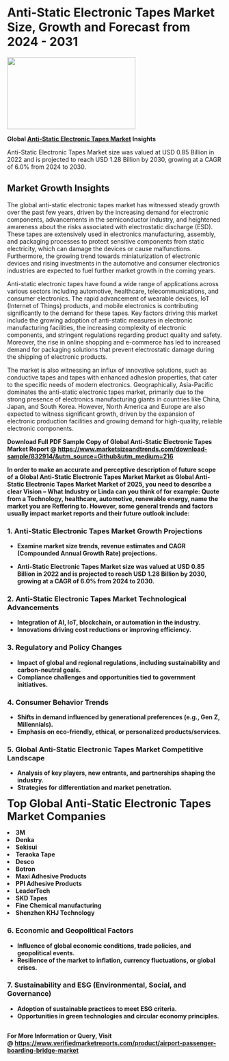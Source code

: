 <H1>Anti-Static Electronic Tapes Market Size, Growth and Forecast from 2024 - 2031</H1><img class="aligncenter size-medium wp-image-584254" src="https://thirdeyenews.in/wp-content/uploads/2024/09/Global-Market-Research-300x168.jpeg" alt="" width="300" height="168" /><p><strong>Global&nbsp;<a href="https://www.marketsizeandtrends.com/download-sample/832914/&amp;utm_source=Github&utm_medium=216">Anti-Static Electronic Tapes Market</a> Insights</strong></p><p>Anti-Static Electronic Tapes Market size was valued at USD 0.85 Billion in 2022 and is projected to reach USD 1.28 Billion by 2030, growing at a CAGR of 6.0% from 2024 to 2030.</p><p><h2>Market Growth Insights</h2> <p>The global anti-static electronic tapes market has witnessed steady growth over the past few years, driven by the increasing demand for electronic components, advancements in the semiconductor industry, and heightened awareness about the risks associated with electrostatic discharge (ESD). These tapes are extensively used in electronics manufacturing, assembly, and packaging processes to protect sensitive components from static electricity, which can damage the devices or cause malfunctions. Furthermore, the growing trend towards miniaturization of electronic devices and rising investments in the automotive and consumer electronics industries are expected to fuel further market growth in the coming years.</p> <p><strong></strong></p> <p>Anti-static electronic tapes have found a wide range of applications across various sectors including automotive, healthcare, telecommunications, and consumer electronics. The rapid advancement of wearable devices, IoT (Internet of Things) products, and mobile electronics is contributing significantly to the demand for these tapes. Key factors driving this market include the growing adoption of anti-static measures in electronic manufacturing facilities, the increasing complexity of electronic components, and stringent regulations regarding product quality and safety. Moreover, the rise in online shopping and e-commerce has led to increased demand for packaging solutions that prevent electrostatic damage during the shipping of electronic products.</p> <p>The market is also witnessing an influx of innovative solutions, such as conductive tapes and tapes with enhanced adhesion properties, that cater to the specific needs of modern electronics. Geographically, Asia-Pacific dominates the anti-static electronic tapes market, primarily due to the strong presence of electronics manufacturing giants in countries like China, Japan, and South Korea. However, North America and Europe are also expected to witness significant growth, driven by the expansion of electronic production facilities and growing demand for high-quality, reliable electronic components.</p> <p><strong></p><p><span class=""><strong>Download Full PDF Sample Copy of Global Anti-Static Electronic Tapes Market Report</strong> @ <a href="https://www.marketsizeandtrends.com/download-sample/832914/&amp;utm_source=Github&utm_medium=216" target="_blank">https://www.marketsizeandtrends.com/download-sample/832914/&amp;utm_source=Github&utm_medium=216</a></span></p><p>In order to make an accurate and perceptive description of future scope of a Global&nbsp;Anti-Static Electronic Tapes Market Market as Global&nbsp;Anti-Static Electronic Tapes Market Market of 2025, you need to describe a clear Vision &ndash; What Industry or Linda can you think of for example: Quote from a Technology, healthcare, automotive, renewable energy, name the market you are Reffering to. However, some general trends and factors usually impact market reports and their future outlook include:</p><h3>1.&nbsp;<strong>Anti-Static Electronic Tapes Market Growth Projections</strong></h3><ul><li>Examine market size trends, revenue estimates and CAGR (Compounded Annual Growth Rate) projections.</li><li><p>Anti-Static Electronic Tapes Market size was valued at USD 0.85 Billion in 2022 and is projected to reach USD 1.28 Billion by 2030, growing at a CAGR of 6.0% from 2024 to 2030.</p></li></ul><h3>2.&nbsp;<strong>Anti-Static Electronic Tapes Market Technological Advancements</strong></h3><ul><li>Integration of AI, IoT, blockchain, or automation in the industry.</li><li>Innovations driving cost reductions or improving efficiency.</li></ul><h3>3.&nbsp;<strong>Regulatory and Policy Changes</strong></h3><ul><li>Impact of global and regional regulations, including sustainability and carbon-neutral goals.</li><li>Compliance challenges and opportunities tied to government initiatives.</li></ul><h3>4.&nbsp;<strong>Consumer Behavior Trends</strong></h3><ul><li>Shifts in demand influenced by generational preferences (e.g., Gen Z, Millennials).</li><li>Emphasis on eco-friendly, ethical, or personalized products/services.</li></ul><h3>5.&nbsp;<strong>Global Anti-Static Electronic Tapes Market Competitive Landscape</strong></h3><ul><li>Analysis of key players, new entrants, and partnerships shaping the industry.</li><li>Strategies for differentiation and market penetration.</li></ul><p data-pm-slice="1 1 []"><span style="color: inherit; font-family: inherit; font-size: 25px;">Top Global Anti-Static Electronic Tapes Market Companies</span></p><div class="" data-test-id=""><p><li>3M</li><li> Denka</li><li> Sekisui</li><li> Teraoka Tape</li><li> Desco</li><li> Botron</li><li> Maxi Adhesive Products</li><li> PPI Adhesive Products</li><li> LeaderTech</li><li> SKD Tapes</li><li> Fine Chemical manufacturing</li><li> Shenzhen KHJ Technology</li></p></div><h3>6.&nbsp;<strong>Economic and Geopolitical Factors</strong></h3><ul><li>Influence of global economic conditions, trade policies, and geopolitical events.</li><li>Resilience of the market to inflation, currency fluctuations, or global crises.</li></ul><h3>7.&nbsp;<strong>Sustainability and ESG (Environmental, Social, and Governance)</strong></h3><ul><li>Adoption of sustainable practices to meet ESG criteria.</li><li>Opportunities in green technologies and circular economy principles.</li></ul><h2><strong style="font-size: 14px;">For More Information or Query, Visit @&nbsp;</strong><a style="background-color: #ffffff; font-size: 14px;" href="https://www.marketsizeandtrends.com/report/anti-static-electronic-tapes-market/" target="_blank">https://www.verifiedmarketreports.com/product/airport-passenger-boarding-bridge-market</a></h2>
